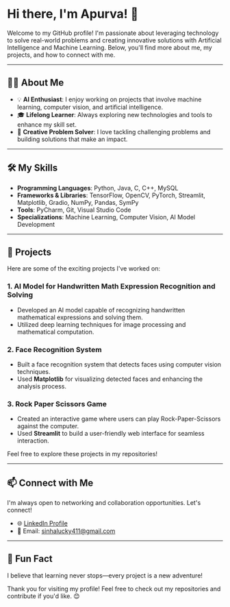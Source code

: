 # Hi there, I'm Apurva! 👋

Welcome to my GitHub profile! I'm passionate about leveraging technology to solve real-world problems and creating innovative solutions with Artificial Intelligence and Machine Learning. Below, you'll find more about me, my projects, and how to connect with me.

---

## 👩‍💻 About Me
- 💡 **AI Enthusiast**: I enjoy working on projects that involve machine learning, computer vision, and artificial intelligence.
- 🎓 **Lifelong Learner**: Always exploring new technologies and tools to enhance my skill set.
- 🌟 **Creative Problem Solver**: I love tackling challenging problems and building solutions that make an impact.

---

## 🛠️ My Skills
- **Programming Languages**: Python, Java, C, C++, MySQL
- **Frameworks & Libraries**: TensorFlow, OpenCV, PyTorch, Streamlit, Matplotlib, Gradio, NumPy, Pandas, SymPy
- **Tools**: PyCharm, Git, Visual Studio Code
- **Specializations**: Machine Learning, Computer Vision, AI Model Development

---

## 🚀 Projects
Here are some of the exciting projects I've worked on:

### 1. **AI Model for Handwritten Math Expression Recognition and Solving**
   - Developed an AI model capable of recognizing handwritten mathematical expressions and solving them.
   - Utilized deep learning techniques for image processing and mathematical computation.

### 2. **Face Recognition System**
   - Built a face recognition system that detects faces using computer vision techniques.
   - Used **Matplotlib** for visualizing detected faces and enhancing the analysis process.
     

### 3. **Rock Paper Scissors Game**
   - Created an interactive game where users can play Rock-Paper-Scissors against the computer.
   - Used **Streamlit** to build a user-friendly web interface for seamless interaction.
     

Feel free to explore these projects in my repositories!

---

## 📫 Connect with Me
I'm always open to networking and collaboration opportunities. Let's connect!
- 🌐 [LinkedIn Profile](https://www.linkedin.com/in/apurvafx/)
- 📧 Email: sinhalucky411@gmail.com 

---

## 🌟 Fun Fact
I believe that learning never stops—every project is a new adventure!

Thank you for visiting my profile! Feel free to check out my repositories and contribute if you'd like. 😊



